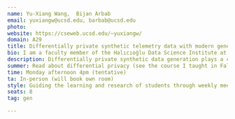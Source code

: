 ```yaml
---
name: Yu-Xiang Wang,  Bijan Arbab
email: yuxiangw@ucsd.edu, barbab@ucsd.edu
photo: 
website: https://cseweb.ucsd.edu/~yuxiangw/
domain: A29
title: Differentially private synthetic telemetry data with modern generative AI
bio: I am a faculty member of the Halıcıoğlu Data Science Institute at UC San Diego, also affliated with the CSE department. Broadly speaking, my students and I apply math and computing to (1) design faster, stronger and more efficient ML algorithms with provable guarantees (2) solve societal challenges (e.g., data privacy, abuse prevention) that emerge in the AI era. Our recent focus include watermarking generative AI, making differential privacy practical, bridging offline and online RL, developing a theory of adaptivity in deep learning. 
description: Differentially private synthetic data generation plays a crucial role in enabling data sharing and analysis while preserving individual privacy. By creating artificial datasets that statistically resemble real data without revealing any specific individual's information, this approach allows organizations to comply with privacy regulations such as GDPR and HIPAA. It fosters innovation and collaboration by making sensitive data accessible to researchers, developers, and analysts without exposing personal details. Furthermore, the use of differential privacy techniques ensures that the risk of re-identifying individuals remains mathematically bounded, providing strong, quantifiable privacy guarantees. This balance between utility and privacy is essential for advancing fields like healthcare, finance, and social science in a responsible and ethical manner.   In this specific project, you will work with me and  HDSI Industry Fellow Dr. Bijan Arbab to 
summer: Read about differential privacy (see the course I taught in Fall 2024 and the references therein https://cseweb.ucsd.edu/~yuxiangw/classes/DSC291-2024Fall/)
time: Monday afternoon 4pm (tentative)
ta: In-person (will book own room)
style: Guiding the learning and research of students through weekly meetings with students who lead the projects. 
seats: 8
tag: gen

---
```

